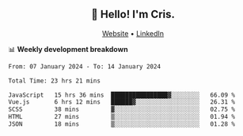 
<h2 align="center">👋 Hello! I'm Cris.</h2>
<p align="center">
  <a href="https://www.criscunas.dev">Website</a> •
  <a href="https://www.linkedin.com/in/cristophercunas/">LinkedIn</a> 
</p>


📊 **Weekly development breakdown**
<!--START_SECTION:waka-->

```txt
From: 07 January 2024 - To: 14 January 2024

Total Time: 23 hrs 21 mins

JavaScript   15 hrs 36 mins  ████████████████▓░░░░░░░░   66.09 %
Vue.js       6 hrs 12 mins   ██████▓░░░░░░░░░░░░░░░░░░   26.31 %
SCSS         38 mins         ▓░░░░░░░░░░░░░░░░░░░░░░░░   02.75 %
HTML         27 mins         ▒░░░░░░░░░░░░░░░░░░░░░░░░   01.94 %
JSON         18 mins         ▒░░░░░░░░░░░░░░░░░░░░░░░░   01.28 %
```

<!--END_SECTION:waka-->
